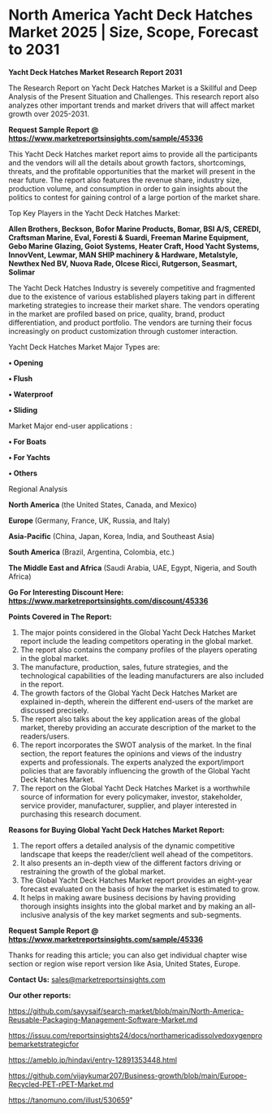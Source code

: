 # North America Yacht Deck Hatches Market 2025 | Size, Scope, Forecast to 2031

<strong>Yacht Deck Hatches Market Research Report 2031</strong>

The Research Report on Yacht Deck Hatches Market is a Skillful and Deep Analysis of the Present Situation and Challenges. This research report also analyzes other important trends and market drivers that will affect market growth over 2025-2031.

<strong>Request Sample Report @ <a href=https://www.marketreportsinsights.com/sample/45336>https://www.marketreportsinsights.com/sample/45336</a></strong>

This Yacht Deck Hatches market report aims to provide all the participants and the vendors will all the details about growth factors, shortcomings, threats, and the profitable opportunities that the market will present in the near future. The report also features the revenue share, industry size, production volume, and consumption in order to gain insights about the politics to contest for gaining control of a large portion of the market share.

Top Key Players in the Yacht Deck Hatches Market:

<strong>Allen Brothers, Beckson, Bofor Marine Products, Bomar, BSI A/S, CEREDI, Craftsman Marine, Eval, Foresti & Suardi, Freeman Marine Equipment, Gebo Marine Glazing, Goiot Systems, Heater Craft, Hood Yacht Systems, InnovVent, Lewmar, MAN SHIP machinery & Hardware, Metalstyle, Newthex Ned BV, Nuova Rade, Olcese Ricci, Rutgerson, Seasmart, Solimar</strong>

The Yacht Deck Hatches Industry is severely competitive and fragmented due to the existence of various established players taking part in different marketing strategies to increase their market share. The vendors operating in the market are profiled based on price, quality, brand, product differentiation, and product portfolio. The vendors are turning their focus increasingly on product customization through customer interaction.

Yacht Deck Hatches Market Major Types are:

<strong>•  Opening

•  Flush

•  Waterproof

•  Sliding</strong>

Market Major end-user applications :

<strong>•  For Boats

•  For Yachts

•  Others</strong>

Regional Analysis

</u><strong><b>North America</b></strong> (the United States, Canada, and Mexico)

<strong><b>Europe </b></strong>(Germany, France, UK, Russia, and Italy)

<strong><b>Asia-Pacific</b></strong> (China, Japan, Korea, India, and Southeast Asia)

<strong><b>South America</b></strong> (Brazil, Argentina, Colombia, etc.)

<strong><b>The Middle East and Africa</b></strong> (Saudi Arabia, UAE, Egypt, Nigeria, and South Africa)

<strong>Go For Interesting Discount Here: <a href=https://www.marketreportsinsights.com/discount/45336>https://www.marketreportsinsights.com/discount/45336</a></strong>

<strong>Points Covered in The Report:</strong>
<ol>
  <li>The major points considered in the Global Yacht Deck Hatches Market report include the leading competitors operating in the global market.</li>
  <li>The report also contains the company profiles of the players operating in the global market.</li>
  <li>The manufacture, production, sales, future strategies, and the technological capabilities of the leading manufacturers are also included in the report.</li>
  <li>The growth factors of the Global Yacht Deck Hatches Market are explained in-depth, wherein the different end-users of the market are discussed precisely.</li>
  <li>The report also talks about the key application areas of the global market, thereby providing an accurate description of the market to the readers/users.</li>
  <li>The report incorporates the SWOT analysis of the market. In the final section, the report features the opinions and views of the industry experts and professionals. The experts analyzed the export/import policies that are favorably influencing the growth of the Global Yacht Deck Hatches Market.</li>
  <li>The report on the Global Yacht Deck Hatches Market is a worthwhile source of information for every policymaker, investor, stakeholder, service provider, manufacturer, supplier, and player interested in purchasing this research document.</li>
</ol>
<strong>Reasons for Buying Global Yacht Deck Hatches Market Report:</strong>

<ol>
  <li>The report offers a detailed analysis of the dynamic competitive landscape that keeps the reader/client well ahead of the competitors.</li>
  <li>It also presents an in-depth view of the different factors driving or restraining the growth of the global market.</li>
  <li>The Global Yacht Deck Hatches Market report provides an eight-year forecast evaluated on the basis of how the market is estimated to grow.</li>
  <li>It helps in making aware business decisions by having providing thorough insights insights into the global market and by making an all-inclusive analysis of the key market segments and sub-segments.</li>
</ol>
<strong>Request Sample Report @ <a href=https://www.marketreportsinsights.com/sample/45336>https://www.marketreportsinsights.com/sample/45336</a></strong>


Thanks for reading this article; you can also get individual chapter wise section or region wise report version like Asia, United States, Europe.

<strong>Contact Us:</strong>
sales@marketreportsinsights.com

<strong>Our other reports:</strong>

<a href=https://github.com/sayysaif/search-market/blob/main/North-America-Reusable-Packaging-Management-Software-Market.md>https://github.com/sayysaif/search-market/blob/main/North-America-Reusable-Packaging-Management-Software-Market.md</a>

<a href=https://issuu.com/reportsinsights24/docs/northamericadissolvedoxygenprobemarketstrategicfor>https://issuu.com/reportsinsights24/docs/northamericadissolvedoxygenprobemarketstrategicfor</a>

<a href=https://ameblo.jp/hindavi/entry-12891353448.html>https://ameblo.jp/hindavi/entry-12891353448.html</a>

<a href=https://github.com/vijaykumar207/Business-growth/blob/main/Europe-Recycled-PET-rPET-Market.md>https://github.com/vijaykumar207/Business-growth/blob/main/Europe-Recycled-PET-rPET-Market.md</a>

<a href=https://tanomuno.com/illust/530659>https://tanomuno.com/illust/530659</a>"
